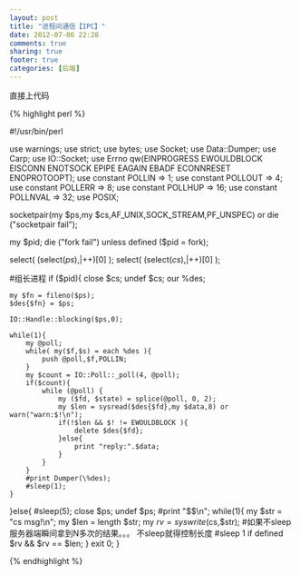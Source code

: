 ```yaml
---
layout: post
title: "进程间通信【IPC】"
date: 2012-07-06 22:28
comments: true
sharing: true
footer: true
categories: [后端]
---
```



直接上代码

{% highlight perl %}

#!/usr/bin/perl

use warnings;
use strict;
use bytes;
use Socket;
use Data::Dumper;
use Carp;
use IO::Socket;
use Errno  qw(EINPROGRESS EWOULDBLOCK EISCONN ENOTSOCK
              EPIPE EAGAIN EBADF ECONNRESET ENOPROTOOPT);
use constant POLLIN        => 1;
use constant POLLOUT       => 4;
use constant POLLERR       => 8;
use constant POLLHUP       => 16;
use constant POLLNVAL      => 32;
use POSIX;


socketpair(my $ps,my $cs,AF_UNIX,SOCK_STREAM,PF_UNSPEC) or die ("socketpair fail");

my $pid;
die ("fork fail") unless defined ($pid = fork);

select( (select($ps),$|++)[0] );
select( (select($cs),$|++)[0] );

#组长进程
if ($pid){
    close $cs;
    undef $cs;
    our %des;

    my $fn = fileno($ps);
    $des{$fn} = $ps;

    IO::Handle::blocking($ps,0);

    while(1){
        my @poll;
        while( my($f,$s) = each %des ){
            push @poll,$f,POLLIN;
        }
        my $count = IO::Poll::_poll(4, @poll); 
        if($count){
            while (@poll) {
                my ($fd, $state) = splice(@poll, 0, 2);
                my $len = sysread($des{$fd},my $data,8) or warn("warn:$!\n");
                if(!$len && $! != EWOULDBLOCK ){
                    delete $des{$fd};
                }else{
                    print "reply:".$data;
                }
            }
        }
        #print Dumper(\%des);
        #sleep(1);
    }
}else{
    #sleep(5);
    close $ps;
    undef $ps;
    #print "$$\n";
    while(1){
        my $str = "cs msg!\n";
        my $len = length $str;
        my $rv = syswrite($cs,$str);
        #如果不sleep 服务器端瞬间拿到N多次的结果。。。 不sleep就得控制长度
        #sleep 1 if defined $rv && $rv == $len;
    }
    exit 0;
}

{% endhighlight %}


